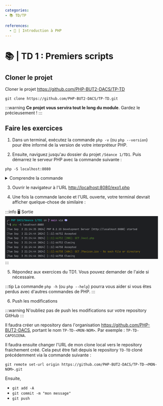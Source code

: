 ```yaml
---
categories:
- 📚 TD/TP

references:
  - 📜 | Introduction à PHP
---
```


# 📚 | TD 1 : Premiers scripts

## Cloner le projet

Cloner le projet https://github.com/PHP-BUT2-DACS/TP-TD

```shell
git clone https://github.com/PHP-BUT2-DACS/TP-TD.git
```

:::warning
**Ce projet vous servira tout le long du module**. Gardez le précieusement !
:::

## Faire les exercices

1. Dans un terminal, exécutez la commande `php -v` (ou `php --version`) pour être informé de la version de votre interpréteur PHP.

2. Ensuite, naviguez jusqu'au dossier du projet `/Séance 1/TD1`. Puis démarrez le serveur PHP avec la commande suivante :

```shell
php -S localhost:8080
```

<details>
    <summary>Comprendre la commande</summary>

- `php` fait référence à l'interpréteur PHP pré-installé sur votre machine.
- L'option `-S` (pour **S**erver) permet de **créer un serveur PHP**. Cette option nécessite deux paramètres :
    - `<addr>`, c'est-à-dire **l'adresse à laquelle on veut utiliser notre serveur** (`localhost`, correspond à l'hôte local)
    - `<port>` permet de préciser **le port à utiliser** pour l'adresse précédemment fournie. En informatique, il est couramment admis que les ports 808X, 800X, 300X, 500X sont réservés pour le développement.
</details>

3. Ouvrir le navigateur à l'URL [http://localhost:8080/exo1.php](http://localhost:8080/exo1.php)

4. Une fois la commande lancée et l'URL ouverte, votre terminal devrait afficher quelque-chose de similaire :

:::info 🖥️ Sortie
![terminal.png](../resources/terminal.png)
:::

5. Répondez aux exercices du TD1. Vous pouvez demander de l'aide si nécessaire.

:::tip
La commande `php -h` (ou `php --help`) pourra vous aider si vous êtes perdus avec d'autres commandes de PHP.
:::

6. Push les modifications

:::warning
N'oubliez pas de push les modifications sur votre repository GitHub
:::

Il faudra créer un repository dans l'organisation https://github.com/PHP-BUT2-DACS, portant le nom `TP-TD-<MON-NOM>`. Par exemple : `TP-TD-CAPOSIENA`.

Il faudra ensuite changer l'URL de mon clone local vers le repository fraichement créé. Cela peut être fait depuis le repository `TD-TD` cloné précédemment via la commande suivante :

```shell
git remote set-url origin https://github.com/PHP-BUT2-DACS/TP-TD-<MON-NOM>.git
```

Ensuite,
- `git add -A`
- `git commit -m "mon message"`
- `git push`